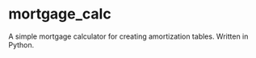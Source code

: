 mortgage_calc
=============

A simple mortgage calculator for creating amortization tables.  Written in Python.
